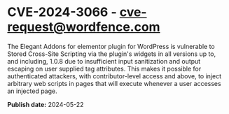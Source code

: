 # CVE-2024-3066 - cve-request@wordfence.com

The Elegant Addons for elementor plugin for WordPress is vulnerable to Stored Cross-Site Scripting via the plugin's widgets in all versions up to, and including, 1.0.8 due to insufficient input sanitization and output escaping on user supplied tag attributes. This makes it possible for authenticated attackers, with contributor-level access and above, to inject arbitrary web scripts in pages that will execute whenever a user accesses an injected page.

**Publish date:** 2024-05-22
